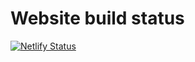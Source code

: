 # Website build status

[![Netlify Status](https://api.netlify.com/api/v1/badges/31a2bc0e-5bb5-4273-8515-76847ab044f7/deploy-status)](https://app.netlify.com/sites/digitalrightswatch/deploys)
